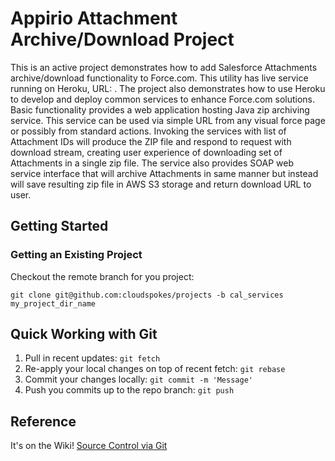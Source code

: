 # Appirio Attachment Archive/Download Project

This is an active project demonstrates how to add Salesforce Attachments archive/download functionality to Force.com. This utility has live service running on Heroku, URL: . 
The project also demonstrates how to use Heroku to develop and deploy common services to enhance Force.com solutions. 
Basic functionality provides a web application hosting Java zip archiving service. This service can be used via simple URL from any visual force page or possibly from standard actions. 
Invoking the services with list of Attachment IDs will produce the ZIP file and respond to request with download stream, creating user experience of downloading set of Attachments in a single zip file.
The service also provides SOAP web service interface that will archive Attachments in same manner but instead will save resulting zip file in AWS S3 storage and return download URL to user.

## Getting Started

### Getting an Existing Project
Checkout the remote branch for you project:

    git clone git@github.com:cloudspokes/projects -b cal_services my_project_dir_name

## Quick Working with Git

1. Pull in recent updates: `git fetch`
2. Re-apply your local changes on top of recent fetch: `git rebase`
3. Commit your changes locally: `git commit -m 'Message'`
4. Push you commits up to the repo branch: `git push`

## Reference

It's on the Wiki! [Source Control via Git](https://sites.google.com/a/appirio.com/appirio/Home/Consulting/appirio-centers-of-excellence-coe/coe---application-development/source-control-via-git)
